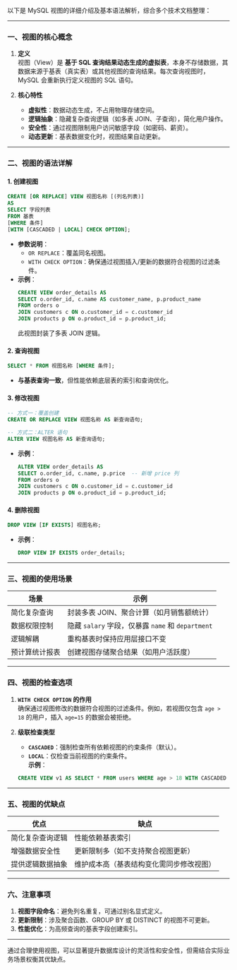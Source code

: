 以下是 MySQL 视图的详细介绍及基本语法解析，综合多个技术文档整理：

---

### 一、视图的核心概念
1. **定义**  
   视图（View）是 **基于 SQL 查询结果动态生成的虚拟表**，本身不存储数据，其数据来源于基表（真实表）或其他视图的查询结果。每次查询视图时，MySQL 会重新执行定义视图的 SQL 语句。

2. **核心特性**
    - **虚拟性**：数据动态生成，不占用物理存储空间。
    - **逻辑抽象**：隐藏复杂查询逻辑（如多表 JOIN、子查询），简化用户操作。
    - **安全性**：通过视图限制用户访问敏感字段（如密码、薪资）。
    - **动态更新**：基表数据变化时，视图结果自动更新。

---

### 二、视图的语法详解
#### 1. **创建视图**
```sql
CREATE [OR REPLACE] VIEW 视图名称 [(列名列表)]
AS
SELECT 字段列表
FROM 基表
[WHERE 条件]
[WITH [CASCADED | LOCAL] CHECK OPTION];
```
- **参数说明**：
    - `OR REPLACE`：覆盖同名视图。
    - `WITH CHECK OPTION`：确保通过视图插入/更新的数据符合视图的过滤条件。
- **示例**：
  ```sql
  CREATE VIEW order_details AS
  SELECT o.order_id, c.name AS customer_name, p.product_name
  FROM orders o
  JOIN customers c ON o.customer_id = c.customer_id
  JOIN products p ON o.product_id = p.product_id;
  ```
  此视图封装了多表 JOIN 逻辑。

#### 2. **查询视图**
```sql
SELECT * FROM 视图名称 [WHERE 条件];
```
- **与基表查询一致**，但性能依赖底层表的索引和查询优化。

#### 3. **修改视图**
```sql
-- 方式一：覆盖创建
CREATE OR REPLACE VIEW 视图名称 AS 新查询语句;

-- 方式二：ALTER 语句
ALTER VIEW 视图名称 AS 新查询语句;
```
- **示例**：
  ```sql
  ALTER VIEW order_details AS
  SELECT o.order_id, c.name, p.price  -- 新增 price 列
  FROM orders o
  JOIN customers c ON o.customer_id = c.customer_id
  JOIN products p ON o.product_id = p.product_id;
  ```

#### 4. **删除视图**
```sql
DROP VIEW [IF EXISTS] 视图名称;
```
- **示例**：
  ```sql
  DROP VIEW IF EXISTS order_details;
  ```

---

### 三、视图的使用场景
| **场景**          | **示例**                                                                 | 
|-------------------|-------------------------------------------------------------------------|
| 简化复杂查询       | 封装多表 JOIN、聚合计算（如月销售额统计）                      |     
| 数据权限控制       | 隐藏 `salary` 字段，仅暴露 `name` 和 `department`             |     
| 逻辑解耦           | 重构基表时保持应用层接口不变                                   |     
| 预计算统计报表     | 创建视图存储聚合结果（如用户活跃度）                          |     

---

### 四、视图的检查选项
1. **`WITH CHECK OPTION` 的作用**  
   确保通过视图修改的数据符合视图的过滤条件。例如，若视图仅包含 `age > 18` 的用户，插入 `age=15` 的数据会被拒绝。

2. **级联检查类型**
    - **`CASCADED`**：强制检查所有依赖视图的约束条件（默认）。
    - **`LOCAL`**：仅检查当前视图的约束条件。  
      **示例**：
   ```sql
   CREATE VIEW v1 AS SELECT * FROM users WHERE age > 18 WITH CASCADED CHECK OPTION;
   ```

---

### 五、视图的优缺点
| **优点**                          | **缺点**                          |
|-----------------------------------|-----------------------------------|
| 简化复杂查询逻辑          | 性能依赖基表索引         |
| 增强数据安全性            | 更新限制多（如不支持聚合视图更新） |
| 提供逻辑数据抽象          | 维护成本高（基表结构变化需同步修改视图） |

---

### 六、注意事项
1. **视图字段命名**：避免列名重复，可通过别名显式定义。
2. **更新限制**：涉及聚合函数、GROUP BY 或 DISTINCT 的视图不可更新。
3. **性能优化**：为高频查询的基表字段创建索引。

---

通过合理使用视图，可以显著提升数据库设计的灵活性和安全性，但需结合实际业务场景权衡其优缺点。